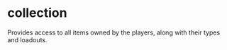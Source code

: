 # collection
Provides access to all items owned by the players, along with their types and loadouts.
